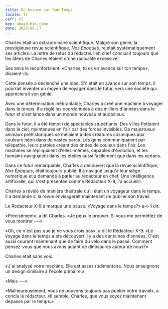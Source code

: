 ```yaml
---
title: En Avance sur Son Temps
locale: fr
cefr: c2
key: ahead-his-time
date: 2023-06-17
---
```


Charles était un extraordinaire scientifique. Malgré son génie, la prestigieuse revue scientifique, *Nos Époques*, rejetait systématiquement ses articles. La lettre de refus du rédacteur en chef concluait toujours que les idées de Charles étaient d'une radicalité excessive.

Ses amis le réconfortaient. «Charles, tu es en avance sur ton temps», disaient-ils.

Cette pensée a déclenché une idée. S'il était en avance sur son temps, il pourrait inventer un moyen de voyager dans le futur, vers une société qui apprécierait son génie.

Avec une détermination inébranlable, Charles a créé une machine à voyager dans le temps. Il a réglé les coordonnées à des milliers d'années dans le futur et s'est lancé dans un monde nouveau et audacieux.

Dans le futur, il a été témoin de spectacles stupéfiants. Des villes flottaient dans le ciel, maintenues en l'air par des forces invisibles. De majestueux animaux préhistoriques se mêlaient à des créatures cosmiques aux couleurs néon dans de vastes parcs. Les gens communiquaient par télépathie, leurs paroles créant des ondes de couleur dans l'air. Les machines se répliquaient d'elles-mêmes, capables d'évolution, et les humains naviguaient dans les étoiles aussi facilement que dans les océans.

Dans ce futur remarquable, Charles a découvert que la revue scientifique, *Nos Époques*, était toujours publié. Il a navigué jusqu'à leur siège numérique et a demandé à parler au rédacteur en chef. Une intelligence artificielle, qui s'est présentée comme Rédacteur X-9, l'a accueilli.

Charles a révélé de manière théâtrale qu'il était un voyageur dans le temps. Il a demandé si la revue envisagerait maintenant de publier son travail.

Le Rédacteur X-9 a marqué une pause. «Voyage dans le temps?» a-t-il dit.

«Précisément», a dit Charles. «Je peux le prouver. Si vous me permettez de vous montrer ---»

«Oh, ce n'est pas que je ne vous crois pas», a dit le Rédacteur X-9. «Le voyage dans le temps a été découvert il y a des centaines d'années. C'est aussi courant maintenant que de faire du vélo dans le passé. Comment pensez-vous que nous avons autant de dinosaures autour de nous?»

Charles était sans voix.

«J'ai analysé votre machine. Elle est assez rudimentaire. Nous enseignons un design similaire à l'école primaire.»

«Mais ---»

«Malheureusement, nous ne pouvons toujours pas publier votre travail», a conclu le rédacteur. «Il semble, Charles, que vous soyez maintenant dépassé par le temps.»
